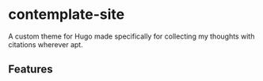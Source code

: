 # contemplate-site

A custom theme for Hugo made specifically for collecting my thoughts with citations wherever apt.

## Features
